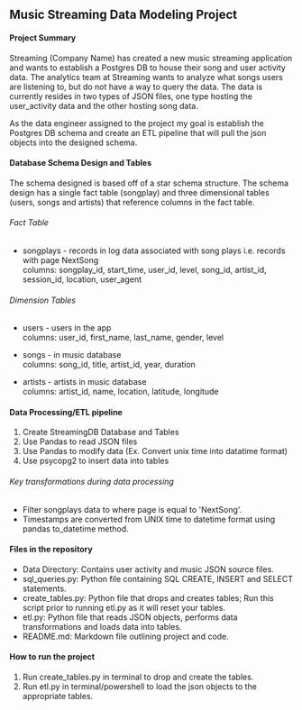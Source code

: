 ## Music Streaming Data Modeling Project

#### Project Summary
Streaming (Company Name) has created a new music streaming application and wants to establish a Postgres DB to house their song and user activity data. The analytics team at Streaming wants to analyze what songs users are listening to, but do not have a way to query the data. The data is currently resides in two types of JSON files, one type hosting the user_activity data and the other hosting song data. 

As the data engineer assigned to the project my goal is establish the Postgres DB schema and create an ETL pipeline that will pull the json objects into the designed schema.

#### Database Schema Design and Tables
The schema designed is based off of a star schema structure. The schema design has a single fact table (songplay) and three dimensional tables (users, songs and artists) that reference columns in the fact table. 

###### Fact Table

- songplays - records in log data associated with song plays i.e. records with page NextSong<br />
  columns: songplay_id, start_time, user_id, level, song_id, artist_id, session_id, location, user_agent
  
###### Dimension Tables

- users - users in the app <br />
  columns: user_id, first_name, last_name, gender, level
  
- songs - in music database<br />
  columns: song_id, title, artist_id, year, duration

- artists - artists in music database<br />
  columns: artist_id, name, location, latitude, longitude

#### Data Processing/ETL pipeline

1. Create StreamingDB Database and Tables
2. Use Pandas to read JSON files
3. Use Pandas to modify data (Ex. Convert unix time into datatime format)
3. Use psycopg2 to insert data into tables

###### Key transformations during data processing

- Filter songplays data to where page is equal to 'NextSong'.
- Timestamps are converted from UNIX time to datetime format using pandas to_datetime method. 

#### Files in the repository

- Data Directory: Contains user activity and music JSON source files.
- sql_queries.py: Python file containing SQL CREATE, INSERT and SELECT statements.
- create_tables.py: Python file that drops and creates tables; Run this script prior to running etl.py as it will 
  reset your tables.
- etl.py: Python file that reads JSON objects, performs data transformations and loads data into tables.
- README.md: Markdown file outlining project and code.

#### How to run the project

1. Run create_tables.py in terminal to drop and create the tables.
2. Run etl.py in terminal/powershell to load the json objects to the appropriate tables.
